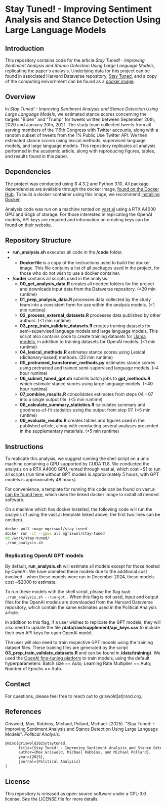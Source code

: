 # Stay Tuned! - Improving Sentiment Analysis and Stance Detection Using Large Language Models

## Introduction

This repository contains code for the article *Stay Tuned! - Improving Sentiment Analysis and Stance Detection Using Large Language Models*, replicating the paper's analysis. Underlying data for this project can be found in associated Harvard Dataverse repository, [Stay Tuned](https://dataverse.harvard.edu/dataverse/stay-tuned), and a copy of the computing enivornment can be found as a [docker image](https://hub.docker.com/repository/docker/mgriswol/stay-tuned/general).

## Overview

In *Stay Tuned! - Improving Sentiment Analysis and Stance Detection Using Large Language Models*, we estimated stance scores concerning the targets "Biden" and "Trump" for tweets written between September 20th, 2020 and January 20th, 2021. The study team collected tweets from all serving members of the 116th Congress with Twitter accounts, along with a random subset of tweets from the 1\% Public Use Twitter API. We then estimated stance scores using lexical methods, supervised language models, and large language models. This repository replicates all analysis performed in the academic article, along with reproducing figures, tables, and results found in this paper.

## Dependencies

The project was conducted using R 4.3.2 and Python 3.10. All package dependencies are available through the docker image, [found on the Docker Hub](https://hub.docker.com/repository/docker/mgriswol/stay-tuned/general). To build a docker container using this image, we recommend [installing Docker](https://docs.docker.com/engine/install/). 

Analysis code was run on a machine rented on [vast.ai](https://vast.ai/) using a RTX A4000 GPU and 64gb of storage. For those interested in replicating the OpenAI models, API keys are required and information on creating keys can be found [on their website](https://platform.openai.com/api-keys). 

## Repository Structure

- **run_analysis.sh** executes all code in the **/code** folder.
- - **Dockerfile** is a copy of the instructions used to build the docker image. This file contains a list of all packages used in the project, for those who do not wish to use a docker container.
- **/code/** contains all scripts used in the analysis:
  + **00_get_analysis_data.R** creates all needed folders for the project and downloads input data from the Dataverse repository. (<20 min runtime)
  + **01_prep_analysis_data.R** processes data collected by the study team into a consistent form for use within the analysis models. (<1 min runtime)
  + **02_process_external_datasets.R** processes data published by other authors.  (<1 min runtime)
  + **03_prep_train_validate_datasets.R** creates training datasets for semi-supervised language models and large language models. This script also contains code to create training datasets for [Llama models](https://huggingface.co/meta-llama), in addition to training datasets for OpenAI models.  (<1 min runtime)
  + **04_lexical_methods.R** estimates stance scores using Lexical (dictionary-based) methods.  (25 min runtime)
  + **05_pretrained_transformer_methods.py** estimates stance scores using pretrained and trained semi-supervised language models. (~4 hour runtime)
  + **06_submit_tuned_gpt.sh** submits batch jobs to **gpt_methods.R** which estimate stance scores using large language models. (~40 hour runtime)
  + **07_combine_results.R** consolidates estimates from steps 04 - 07 into a single output file. (<5 min runtime)
  +  **08_calculate_summary_statistics.R** calculates summary and goodness-of-fit statistics using the output from step 07. (<5 min runtime)
  +  **09_evaluate_results.R** creates tables and figures used in the published article, along with conducting several analyses presented in the supplementary materials. (<5 min runtime)

## Instructions 

To replicate this analysis, we suggest running the shell script on a unix machine containing a GPU supported by CUDA 11.8. We conducted the analysis on a RTX A4000 GPU, rented through vast.ai, which cost \~\$1 to run all scripts (run time without GPT models is approximately 5 hours, with GPT models is approximately 48 hours). 

For convenience, a template for running this code can be found on vast.ai [can be found here](https://cloud.vast.ai/?ref_id=178510&creator_id=178510&name=Stay-Tuned), which uses the linked docker image to install all needed software. 

On a machine which has docker installed, the following code will run the analysis (if using the vast.ai template linked above, the first two lines can be omitted). 

```bash
docker pull image mgriswol/stay-tuned
docker run -it --gpus all mgriswol/stay-tuned
cd /work/stay-tuned/
./run_analysis.sh 
```
### Replicating OpenAI GPT models

By default, **run_analysis.sh** will estimate all models except for those hosted by OpenAI. We have ommited these models due to the additional cost involved - when these models were run in December 2024, these models cost \~\$2000 to estimate. 

To run these models with the shell script, please the flag `bash ./run_analysis.sh --run-gpt.`. When this flag is not used, input and output files for the OpenAI models are downloaded from the Harvard Dataverse repository, which contain the same estimates used in the Political Analysis article.

In addition to this flag, if a user wishes to replicate the GPT models, they will also need to update the file **/data/raw/supplement/api_keys.csv** to include their own API keys for each OpenAI model. 

The user will also need to train respective GPT models using the training dataset files. These training files are generated by the script **03_prep_train_validate_datasets.R** and can be found in **/data/training/**. We used the [OpenAI fine-tuning platform](https://platform.openai.com/finetune) to train models, using the default hyperparameters: Batch size == Auto; Learning Rate Multiplier == Auto; Number of Epochs == Auto.

## Contact

For questions, please feel free to reach out to griswold[at]rand.org.

## References

Griswold, Max, Robbins, Michael, Pollard, Michael. (2025). "Stay Tuned! - Improving Sentiment Analysis and Stance Detection Using Large Language Models". *Political Analysis*. 

```tex
@misc{griswold2025staytuned,
      title={Stay Tuned! - Improving Sentiment Analysis and Stance Detection Using Large Language Models}, 
      author={Max Griswold, Michael Robbins, and Michael Pollard},
      year={2025},
      journal={Political Analysis}
}
```

## License

This repository is released as open-source software under a GPL-3.0 license. See the LICENSE file for more details.

